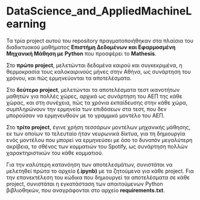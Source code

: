 # DataScience_and_AppliedMachineLearning

Τα τρία project αυτού του repository πραγματοποιήθηκαν στα πλαίσια του διαδικτυακού μαθήματος <b>Επιστήμη Δεδομένων και Εφαρμοσμένη Μηχανική Μάθηση με Python</b> που προσφέρει το <b>Mathesis</b>.

Στο <b>πρώτο project</b>, μελετώνται δεδομένα καιρού και συγκεκριμένα, η θερμοκρασία τους καλοκαιρινούς μήνες στην Αθήνα, ως συνάρτηση του χρόνου, και πώς ερμηνεύονται τα αποτελέσματα.

Στο <b>δεύτερο project</b>, μελετώνται τα αποτελέσματα τεστ ικανοτήτων μαθητών για πολλές χώρες, αρχικά ως συνάρτηση του ΑΕΠ της κάθε χώρας, και στη συνέχεια, πώς τα χρόνια εκπαίδευσης στην κάθε χώρα, συμπληρώνουν την ερμηνεία των επιδόσεων στα τεστ, που δεν μπορούσαν να ερμηνευθούν με το γραμμικό μοντέλο του ΑΕΠ.

Στο <b>τρίτο project</b>, έγινε χρήση τεσσάρων μοντέλων μηχανικής μάθησης, εκ των οποίων το τελευταίο ήταν νευρωνικά δίκτυα, για τη δημιουργία ενός μοντέλου που μπορεί να ερμηνεύσει με όσο το δυνατόν μεγαλύτερη ακρίβεια, το σθένος των κομματιών του Spotify, ως συνάρτηση πολλών χαρακτηριστικών του κάθε κομματιού.


Για την καλύτερη κατανόηση των αποτελεσμάτων, συνιστάται να μελετηθεί πρώτα το αρχείο <b>(.ipynb)</b> με τα ζητούμενα για κάθε project.
Fια την επανεκτέλεση του κώδικα που δημιουργεί τα αποτελέσματα σε κάθε project, συνιστάται η εγκατάσταση των απαιτούμενων Python βιβλιοθηκών, που αναγράφονται στο αρχείο <b>requirements.txt</b>.
